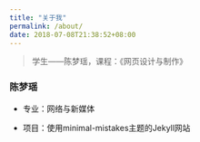 ```yaml
---
title: "关于我"
permalink: /about/
date: 2018-07-08T21:38:52+08:00
---
```


> 学生——陈梦瑶，课程：《网页设计与制作》
 
### 陈梦瑶
- 专业：网络与新媒体
 
- 项目：使用minimal-mistakes主题的Jekyll网站




